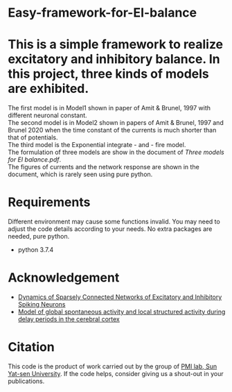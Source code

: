# Easy-framework-for-EI-balance
# This is a simple framework to realize excitatory and inhibitory balance. In this project, three kinds of models are exhibited.
The first model is in Model1 shown in paper of Amit & Brunel, 1997 with different neuronal constant.  
The second model is in Model2 shown in papers of Amit & Brunel, 1997 and Brunel 2020 when the time constant of the currents is much shorter than that of potentials.  
The third model is the Exponential integrate - and - fire model.  
The formulation of three models are show in the document of  _Three models for EI balance.pdf_.  
The figures of currents and the network response are shown in the document, which is rarely seen using pure python.

# Requirements
Different environment may cause some functions invalid. You may need to adjust the code details according to your needs. No extra packages are needed, pure python.
* python 3.7.4
# Acknowledgement
* [Dynamics of Sparsely Connected Networks of Excitatory and Inhibitory Spiking Neurons](https://link.springer.com/article/10.1023/A:1008925309027)
* [Model of global spontaneous activity and local structured activity during delay periods in the cerebral cortex](https://academic.oup.com/cercor/article/7/3/237/454642)
# Citation
This code is the product of work carried out by the group of [PMI lab, Sun Yat-sen University](https://www.labxing.com/hphuang2018). If the code helps, consider giving us a shout-out in your publications.

